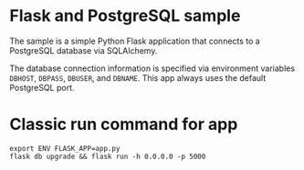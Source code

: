 # Flask and PostgreSQL sample 

The sample is a simple Python Flask application that connects to a PostgreSQL database via SQLAlchemy.

The database connection information is specified via environment variables `DBHOST`, `DBPASS`, `DBUSER`, and `DBNAME`. This app always uses the default PostgreSQL port.

# Classic run command for app
```
export ENV FLASK_APP=app.py
flask db upgrade && flask run -h 0.0.0.0 -p 5000
```
